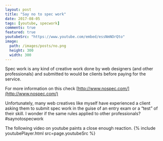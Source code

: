 ```yaml
---
layout: post
title: "Say no to spec work"
date: 2017-08-05
tags: [youtube, specwork]
comments: true
featured: true
youtubeSrc: "https://www.youtube.com/embed/essNmNOrQto"
image:
  path: /images/posts/no.png
  height: 300
  width: 300
---
```


Spec work is any kind of creative work done by web designers (and other professionals) and submitted to would be clients before paying for the service.

For more information on this check [http://www.nospec.com/](http://www.nospec.com/)

Unfortunately, many web creatives like myself have experienced a client asking them to submit spec work in the guise of an entry exam or a “test” of their skill. I wonder if the same rules applied to other professionals? #saynotospecwork

The following video on youtube paints a close enough reaction.
{% include youtubePlayer.html src=page.youtubeSrc %}
